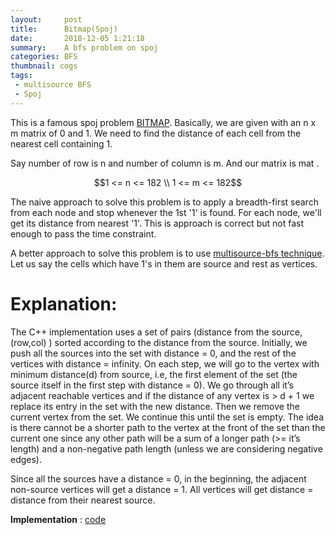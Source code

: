 ```yaml
---
layout:     post
title:      Bitmap(Spoj)
date:       2018-12-05 1:21:18
summary:    A bfs problem on spoj
categories: BFS
thumbnail: cogs
tags:
 - multisource BFS 
 - Spoj
---
```


This is a famous spoj problem [BITMAP](https://www.spoj.com/problems/BITMAP/).
Basically, we are given with an n x m matrix of 0 and 1.
We need to find the distance of each cell from the nearest cell containing 1.

Say number of row is n  and number of column is m. And our matrix is mat . 

$$1 <= n <= 182 \\ 1 <= m <= 182$$

The naive approach to solve this problem is to apply a breadth-first search from each node and stop whenever the 1st '1' is found.
For each node, we'll get its distance from nearest '1'.
This is approach is correct but not fast enough to pass the time constraint.

A better approach to solve this problem is to use <ins>multisource-bfs technique</ins>.
Let us say the cells which have 1's in them are source and rest as vertices.

# Explanation:
The C++ implementation uses a set of pairs (distance from the source, (row,col) ) sorted according to the distance from the source.
Initially, we push all the sources into the set with distance = 0, and the rest of the vertices with distance = infinity. 
On each step, we will go to the vertex with minimum distance(d) from source, i.e, the first element of the set 
(the source itself in the first step with distance = 0). 
We go through all it’s adjacent reachable vertices and if the distance of any vertex is > d + 1 we replace its entry in the set with the new distance. 
Then we remove the current vertex from the set. We continue this until the set is empty.
The idea is there cannot be a shorter path to the vertex at the front of the set than the current one since any other path will be a sum of a longer path (>= it’s length) and a non-negative path length (unless we are considering negative edges).

Since all the sources have a distance = 0, in the beginning, the adjacent non-source vertices will get a distance = 1. All vertices will get distance = distance from their nearest source.

**Implementation** : [code](https://ideone.com/7R7WMB)
